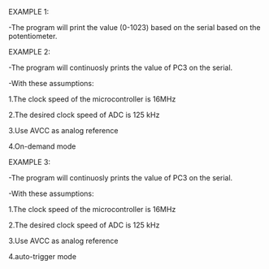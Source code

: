 EXAMPLE 1:

-The program will print the value (0-1023) based on the serial based on the potentiometer.

EXAMPLE 2:

-The program will continuosly prints the value of PC3 on the serial.

-With these assumptions:

1.The clock speed of the microcontroller is 16MHz

2.The desired clock speed of ADC is 125 kHz

3.Use AVCC as analog reference

4.On-demand mode

EXAMPLE 3:

-The program will continuosly prints the value of PC3 on the serial.

-With these assumptions:

1.The clock speed of the microcontroller is 16MHz

2.The desired clock speed of ADC is 125 kHz

3.Use AVCC as analog reference

4.auto-trigger mode

